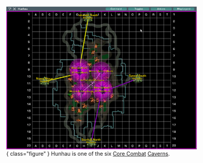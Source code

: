 ![](../images/HunhauMap.jpg){ class="figure" } Hunhau is one of the six
[Core Combat](../items/Core_Combat.md) [Caverns](Caverns.md).


